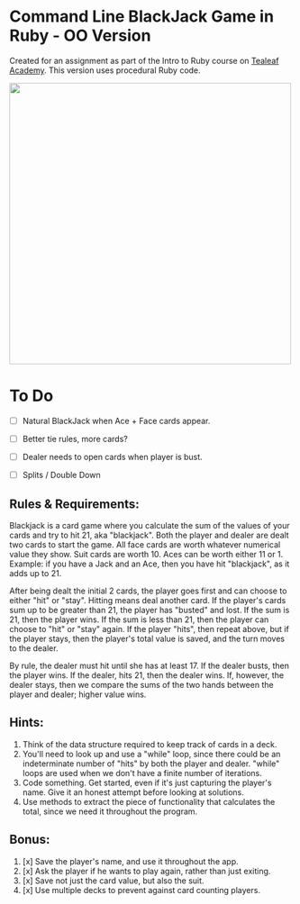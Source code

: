 # Command Line BlackJack Game in Ruby - OO Version

Created for an assignment as part of the Intro to Ruby course on [Tealeaf Academy](https://www.gotealeaf.com/). This version uses procedural Ruby code.

<img src="https://raw.github.com/VadimBrodsky/blackjack/master/demo.gif" width="500" />

# To Do
- [ ] Natural BlackJack when Ace + Face cards appear.
- [ ] Better tie rules, more cards?
- [ ] Dealer needs to open cards when player is bust.
- [ ] Splits / Double Down


## Rules & Requirements:

Blackjack is a card game where you calculate the sum of the values of your cards and try to hit 21, aka "blackjack". Both the player and dealer are dealt two cards to start the game. All face cards are worth whatever numerical value they show. Suit cards are worth 10. Aces can be worth either 11 or 1. Example: if you have a Jack and an Ace, then you have hit "blackjack", as it adds up to 21.

After being dealt the initial 2 cards, the player goes first and can choose to either "hit" or "stay". Hitting means deal another card. If the player's cards sum up to be greater than 21, the player has "busted" and lost. If the sum is 21, then the player wins. If the sum is less than 21, then the player can choose to "hit" or "stay" again. If the player "hits", then repeat above, but if the player stays, then the player's total value is saved, and the turn moves to the dealer.

By rule, the dealer must hit until she has at least 17. If the dealer busts, then the player wins. If the dealer, hits 21, then the dealer wins. If, however, the dealer stays, then we compare the sums of the two hands between the player and dealer; higher value wins.

## Hints:
1. Think of the data structure required to keep track of cards in a deck.
2. You'll need to look up and use a "while" loop, since there could be an indeterminate number of "hits" by both the player and dealer. "while" loops are used when we don't have a finite number of iterations.
3. Code something. Get started, even if it's just capturing the player's name. Give it an honest attempt before looking at solutions.
4. Use methods to extract the piece of functionality that calculates the total, since we need it throughout the program.

## Bonus:
1. [x] Save the player's name, and use it throughout the app.
2. [x] Ask the player if he wants to play again, rather than just exiting.
3. [x] Save not just the card value, but also the suit.
4. [x] Use multiple decks to prevent against card counting players.
